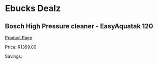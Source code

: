 
# Ebucks Dealz
## Bosch High Pressure cleaner - EasyAquatak 120
[Product Page](https://www.ebucks.com/web/shop/productSelected.do?prodId=1199923475&catId=714965764)

Price: R1399.00

Savings: 


	